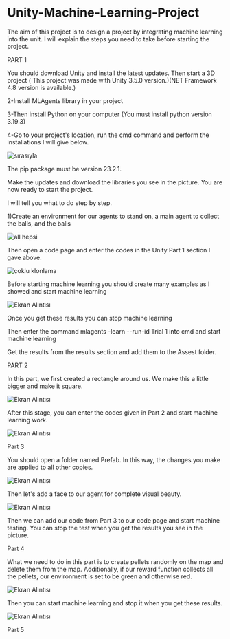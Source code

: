# Unity-Machine-Learning-Project

The aim of this project is to design a project by integrating machine learning into the unit. I will explain the steps you need to take before starting the project.

PART 1 

You should download Unity and install the latest updates. Then start a 3D project ( This project was made with Unity 3.5.0 version.)(NET Framework 4.8 version is available.)

2-Install MLAgents library in your project 

3-Then install Python on your computer (You must install python version 3.19.3)

4-Go to your project's location, run the cmd command and perform the installations I will give below.

![sırasıyla](https://github.com/Tolunay16/Unity-Machine-Learning-Project/assets/134376655/d425ab86-b6f0-4a2a-96eb-2f0207c194b2)

The pip package must be version 23.2.1.

Make the updates and download the libraries you see in the picture. You are now ready to start the project.

I will tell you what to do step by step.


1)Create an environment for our agents to stand on, a main agent to collect the balls, and the balls

![all hepsi](https://github.com/Tolunay16/Unity-Machine-Learning-Project/assets/134376655/fc6ca14d-c79d-4f4f-9dec-38349860129e)

Then open a code page and enter the codes in the Unity Part 1 section I gave above.

![çoklu klonlama](https://github.com/Tolunay16/Unity-Machine-Learning-Project/assets/134376655/78e71934-3f43-4acc-bcce-4defbf305dea)

Before starting machine learning you should create many examples as I showed and start machine learning

![Ekran Alıntısı](https://github.com/Tolunay16/Unity-Machine-Learning-Project/assets/134376655/c329774e-fa9c-485f-8c20-dee45f489caa)

Once you get these results you can stop machine learning

Then enter the command mlagents -learn --run-id Trial 1 into cmd and start machine learning

Get the results from the results section and add them to the Assest folder.

PART 2

In this part, we first created a rectangle around us. We make this a little bigger and make it square.

![Ekran Alıntısı](https://github.com/Tolunay16/Unity-Machine-Learning-Project/assets/134376655/45f6734c-b585-4d19-8ed1-09a3dcb238ef)

After this stage, you can enter the codes given in Part 2 and start machine learning work.

![Ekran Alıntısı](https://github.com/Tolunay16/Unity-Machine-Learning-Project/assets/134376655/43a4ab43-ad0f-4367-88df-67aa390edb88)

Part 3

You should open a folder named Prefab. In this way, the changes you make are applied to all other copies.

![Ekran Alıntısı](https://github.com/Tolunay16/Unity-Machine-Learning-Project/assets/134376655/87bad0f3-aafb-41d3-9c1c-006b210f0011)

Then let's add a face to our agent for complete visual beauty.

![Ekran Alıntısı](https://github.com/Tolunay16/Unity-Machine-Learning-Project/assets/134376655/cd7cd373-b9f4-4108-b9b9-289ab97aa5f3)

Then we can add our code from Part 3 to our code page and start machine testing. You can stop the test when you get the results you see in the picture.

Part 4

What we need to do in this part is to create pellets randomly on the map and delete them from the map. Additionally, if our reward function collects all the pellets, our environment is set to be green and otherwise red.

![Ekran Alıntısı](https://github.com/Tolunay16/Unity-Machine-Learning-Project/assets/134376655/1ecf84ee-1e07-4856-b6c1-3e73e6f755dd)

Then you can start machine learning and stop it when you get these results.

![Ekran Alıntısı](https://github.com/Tolunay16/Unity-Machine-Learning-Project/assets/134376655/e7ea61c5-22fc-4bbc-adba-66577adf1f58)

Part 5 






























